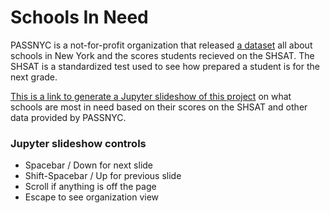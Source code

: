 # Schools In Need

PASSNYC is a not-for-profit organization that released [a dataset](https://www.kaggle.com/passnyc/data-science-for-good#2016%20School%20Explorer.csv) all about schools in New York and the scores students recieved on the SHSAT. The SHSAT is a standardized test used to see how prepared a student is for the next grade.

[This is a link to generate a Jupyter slideshow of this project](https://nbviewer.jupyter.org/github/mwmcnall/Honors-College-Project/blob/master/Honors%20College%20Data%20stuff.slides.html) on what schools are most in need based on their scores on the SHSAT and other data provided by PASSNYC.

### Jupyter slideshow controls
- Spacebar / Down for next slide
- Shift-Spacebar / Up for previous slide
- Scroll if anything is off the page
- Escape to see organization view
